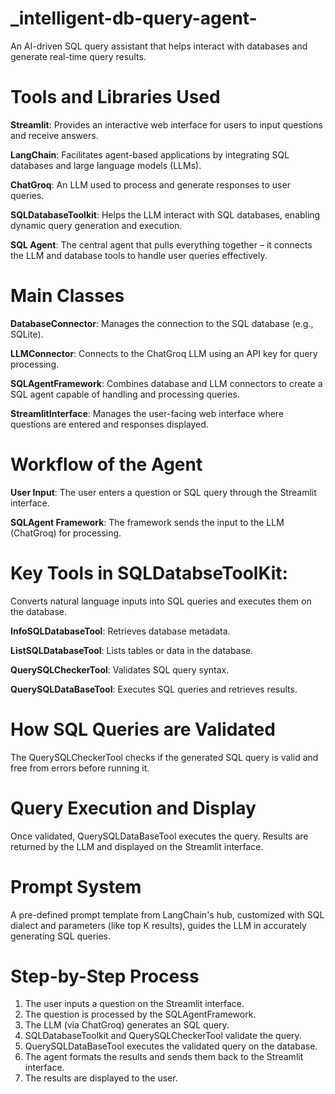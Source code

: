 # _intelligent-db-query-agent-
An AI-driven SQL query assistant that helps interact with databases and generate real-time query results.

# Tools and Libraries Used
**Streamlit**: Provides an interactive web interface for users to input questions and receive answers.

**LangChain**: Facilitates agent-based applications by integrating SQL databases and large language models (LLMs).

**ChatGroq**: An LLM used to process and generate responses to user queries.

**SQLDatabaseToolkit**: Helps the LLM interact with SQL databases, enabling dynamic query generation and execution.

**SQL Agent**: The central agent that pulls everything together – it connects the LLM and database tools to handle user queries effectively.

# Main Classes
**DatabaseConnector**: Manages the connection to the SQL database (e.g., SQLite).

**LLMConnector**: Connects to the ChatGroq LLM using an API key for query processing.

**SQLAgentFramework**: Combines database and LLM connectors to create a SQL agent capable of handling and processing queries.

**StreamlitInterface**: Manages the user-facing web interface where questions are entered and responses displayed.

# Workflow of the Agent
**User Input**: The user enters a question or SQL query through the Streamlit interface.

**SQLAgent Framework**: The framework sends the input to the LLM (ChatGroq) for processing.

# Key Tools in SQLDatabseToolKit: 
Converts natural language inputs into SQL queries and executes them on the database.

**InfoSQLDatabaseTool**: Retrieves database metadata.

**ListSQLDatabaseTool**: Lists tables or data in the database.

**QuerySQLCheckerTool**: Validates SQL query syntax.

**QuerySQLDataBaseTool**: Executes SQL queries and retrieves results.

# How SQL Queries are Validated
The QuerySQLCheckerTool checks if the generated SQL query is valid and free from errors before running it.

# Query Execution and Display
Once validated, QuerySQLDataBaseTool executes the query.
Results are returned by the LLM and displayed on the Streamlit interface.

# Prompt System
A pre-defined prompt template from LangChain's hub, customized with SQL dialect and parameters (like top K results), guides the LLM in accurately generating SQL queries.

# Step-by-Step Process
1. The user inputs a question on the Streamlit interface.
2. The question is processed by the SQLAgentFramework.
3. The LLM (via ChatGroq) generates an SQL query.
4. SQLDatabaseToolkit and QuerySQLCheckerTool validate the query.
5. QuerySQLDataBaseTool executes the validated query on the database.
6. The agent formats the results and sends them back to the Streamlit interface.
7. The results are displayed to the user.
